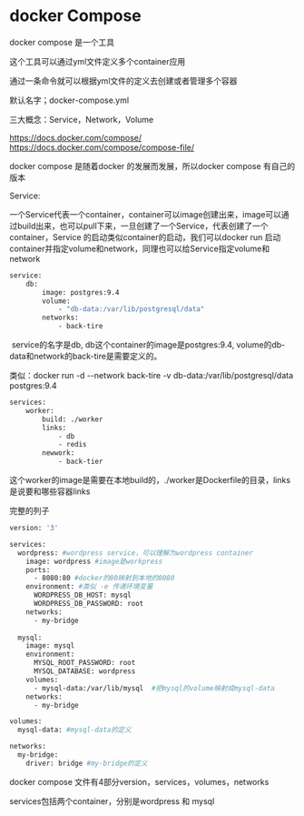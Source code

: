 # docker Compose



docker compose 是一个工具

这个工具可以通过yml文件定义多个container应用

通过一条命令就可以根据yml文件的定义去创建或者管理多个容器



默认名字；docker-compose.yml

三大概念：Service，Network，Volume



https://docs.docker.com/compose/
https://docs.docker.com/compose/compose-file/

docker compose 是随着docker 的发展而发展，所以docker compose 有自己的版本





Service:

一个Service代表一个container，container可以image创建出来，image可以通过build出来，也可以pull下来，一旦创建了一个Service，代表创建了一个container，Service 的启动类似container的启动，我们可以docker run 启动container并指定volume和network，同理也可以给Service指定volume和network

```dockerfile
service:
	db:
		image: postgres:9.4
		volume:
			- "db-data:/var/lib/postgresql/data"
		networks:
			- back-tire
```

​	service的名字是db, db这个container的image是postgres:9.4, volume的db-data和network的back-tire是需要定义的。

类似：docker run -d --network back-tire -v db-data:/var/lib/postgresql/data postgres:9.4





```dockerfile
services:
	worker:
		build: ./worker
		links:
			- db
			- redis
		newwork:
			- back-tier 
```

这个worker的image是需要在本地build的，./worker是Dockerfile的目录，links是说要和哪些容器links





完整的列子

```dockerfile
version: '3'

services:
  wordpress: #wordpress service，可以理解为wordpress container
    image: wordpress #image是workpress
    ports:
      - 8080:80 #docker的80映射到本地的8080
    environment: #类似 -e 传递环境变量
      WORDPRESS_DB_HOST: mysql
      WORDPRESS_DB_PASSWORD: root
    networks:
      - my-bridge
      
  mysql:
    image: mysql
    environment:
      MYSQL_ROOT_PASSWORD: root
      MYSQL_DATABASE: wordpress
    volumes:
      - mysql-data:/var/lib/mysql  #把mysql的volume映射成mysql-data
    networks:
      - my-bridge

volumes:
  mysql-data: #mysql-data的定义

networks:
  my-bridge:
    driver: bridge #my-bridge的定义
```

docker compose 文件有4部分version，services，volumes，networks

services包括两个container，分别是wordpress 和 mysql
